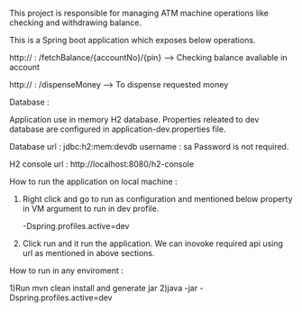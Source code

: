 This project is responsible for managing ATM machine operations like checking and withdrawing balance.

This is a Spring boot application which exposes below operations.

http://<server name > : <server port > /fetchBalance/{accountNo}/{pin}  --> Checking balance avaliable in account

http://<server name > : <server port > /dispenseMoney --> To dispense requested money

Database :

Application use in memory H2 database. Properties releated to dev database are configured in application-dev.properties file.

Database url : jdbc:h2:mem:devdb
username : sa
Password is not required.

H2 console url : http://localhost:8080/h2-console

How to run the application on local machine :

1) Right click and go to run as configuration and mentioned below property in VM argument to run in dev profile.

	-Dspring.profiles.active=dev

2) Click run and it run the application. We can inovoke required api using url as mentioned in above sections.


How to run in any enviroment :

1)Run mvn clean install and generate jar
2)java -jar <jar name> -Dspring.profiles.active=dev 